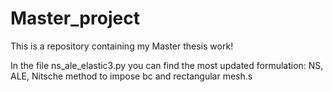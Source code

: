 # Master_project
This is a repository containing my Master thesis work!

In the file ns_ale_elastic3.py you can find the most updated formulation: NS, ALE, Nitsche method to impose bc and rectangular mesh.s